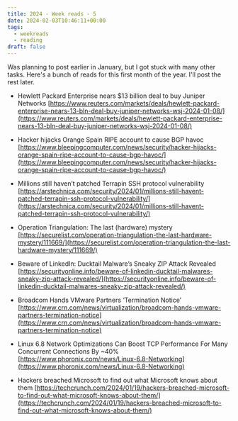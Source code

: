 ```yaml
---
title: 2024 - Week reads - 5
date: 2024-02-03T10:46:11+00:00
tags:
  - weekreads
  - reading
draft: false
---
```


Was planning to post earlier in January, but I got stuck with many other tasks.
Here's a bunch of reads for this first month of the year. I'll post the rest later.

- Hewlett Packard Enterprise nears $13 billion deal to buy Juniper Networks
[https://www.reuters.com/markets/deals/hewlett-packard-enterprise-nears-13-bln-deal-buy-juniper-networks-wsj-2024-01-08/](https://www.reuters.com/markets/deals/hewlett-packard-enterprise-nears-13-bln-deal-buy-juniper-networks-wsj-2024-01-08/)

- Hacker hijacks Orange Spain RIPE account to cause BGP havoc
[https://www.bleepingcomputer.com/news/security/hacker-hijacks-orange-spain-ripe-account-to-cause-bgp-havoc/](https://www.bleepingcomputer.com/news/security/hacker-hijacks-orange-spain-ripe-account-to-cause-bgp-havoc/)

- Millions still haven’t patched Terrapin SSH protocol vulnerability
[https://arstechnica.com/security/2024/01/millions-still-havent-patched-terrapin-ssh-protocol-vulnerability/](https://arstechnica.com/security/2024/01/millions-still-havent-patched-terrapin-ssh-protocol-vulnerability/)

- Operation Triangulation: The last (hardware) mystery
[https://securelist.com/operation-triangulation-the-last-hardware-mystery/111669/](https://securelist.com/operation-triangulation-the-last-hardware-mystery/111669/)

- Beware of LinkedIn: Ducktail Malware’s Sneaky ZIP Attack Revealed
[https://securityonline.info/beware-of-linkedin-ducktail-malwares-sneaky-zip-attack-revealed/](https://securityonline.info/beware-of-linkedin-ducktail-malwares-sneaky-zip-attack-revealed/)

- Broadcom Hands VMware Partners ‘Termination Notice’
[https://www.crn.com/news/virtualization/broadcom-hands-vmware-partners-termination-notice](https://www.crn.com/news/virtualization/broadcom-hands-vmware-partners-termination-notice)

- Linux 6.8 Network Optimizations Can Boost TCP Performance For Many Concurrent Connections By ~40%
[https://www.phoronix.com/news/Linux-6.8-Networking](https://www.phoronix.com/news/Linux-6.8-Networking)

- Hackers breached Microsoft to find out what Microsoft knows about them
[https://techcrunch.com/2024/01/19/hackers-breached-microsoft-to-find-out-what-microsoft-knows-about-them/](https://techcrunch.com/2024/01/19/hackers-breached-microsoft-to-find-out-what-microsoft-knows-about-them/)
